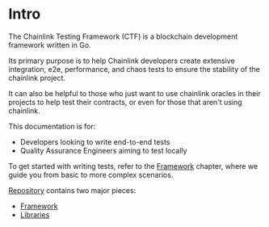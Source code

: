 # Intro

The Chainlink Testing Framework (CTF) is a blockchain development framework written in Go. 

Its primary purpose is to help Chainlink developers create extensive integration, e2e, performance, and chaos tests to ensure the stability of the chainlink project.

It can also be helpful to those who just want to use chainlink oracles in their projects to help test their contracts, or even for those that aren't using chainlink.

This documentation is for:
- Developers looking to write end-to-end tests
- Quality Assurance Engineers aiming to test locally

To get started with writing tests, refer to the [Framework](./framework/getting_started.md) chapter, where we guide you from basic to more complex scenarios.

[Repository](https://github.com/smartcontractkit/chainlink-testing-framework) contains two major pieces:
- [Framework](framework/overview.md)
- [Libraries](libraries.md)
